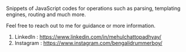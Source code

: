 Snippets of JavaScript codes for operations such as parsing, templating engines, routing and much more.

Feel free to reach out to me for guidance or more information.

1. LinkedIn : https://www.linkedin.com/in/mehulchattopadhyay/
2. Instagram : https://www.instagram.com/bengalidrummerboy/
